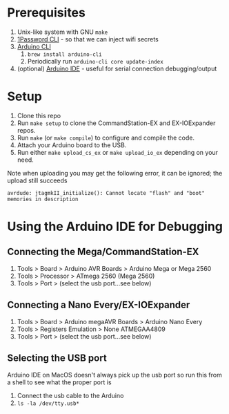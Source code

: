 # Prerequisites

1. Unix-like system with GNU `make`
1. [1Password
   CLI](https://developer.1password.com/docs/cli/get-started#install) - so that
   we can inject wifi secrets
1. [Arduino CLI](https://docs.arduino.cc/arduino-cli/)
   1. `brew install arduino-cli`
   1. Periodically run `arduino-cli core update-index`
1. (optional) [Arduino IDE](https://www.arduino.cc/en/software) - useful for serial connection debugging/output

# Setup

1. Clone this repo
1. Run `make setup` to clone the CommandStation-EX and EX-IOExpander repos.
1. Run `make` (or `make compile`) to configure and compile the code.
1. Attach your Arduino board to the USB.
1. Run either `make upload_cs_ex` or `make upload_io_ex` depending on your need.

Note when uploading you may get the following error, it can be ignored; the upload still succeeds
```
avrdude: jtagmkII_initialize(): Cannot locate "flash" and "boot" memories in description
```

# Using the Arduino IDE for Debugging

## Connecting the Mega/CommandStation-EX

1. Tools > Board > Arduino AVR Boards > Arduino Mega or Mega 2560
1. Tools > Processor > ATmega 2560 (Mega 2560)
1. Tools > Port > (select the usb port...see below)

## Connecting a Nano Every/EX-IOExpander

1. Tools > Board > Arduino megaAVR Boards > Arduino Nano Every
1. Tools > Registers Emulation > None ATMEGAA4809
1. Tools > Port > (select the usb port...see below)

## Selecting the USB port

Arduino IDE on MacOS doesn't always pick up the usb port so run this from a shell to see what the proper port is

1. Connect the usb cable to the Arduino
1. `ls -la /dev/tty.usb*`

